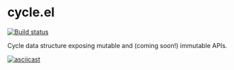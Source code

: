 # cycle.el

[![Build status](https://badge.buildkite.com/016bff4b8ae2704a3bbbb0a250784e6692007c582983b6dea7.svg?branch=refs/heads/canon)](https://buildkite.com/tvl/depot)

Cycle data structure exposing mutable and (coming soon!) immutable APIs.

[![asciicast](https://asciinema.org/a/FvFujpRpYjV9qCSGvk3uobOpV.svg)](https://asciinema.org/a/FvFujpRpYjV9qCSGvk3uobOpV)
